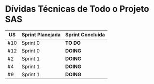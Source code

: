 # Dívidas Técnicas de Todo o Projeto SAS

|US|Sprint Planejada|Sprint Concluída|
|---|----------------|----------------|
|#10|Sprint 0|**TO DO**|
|#12|Sprint 0|**DOING**|
|#2|Sprint 1|**DOING**|
|#4|Sprint 1|**DOING**|
|#9|Sprint 1|**DOING**|

